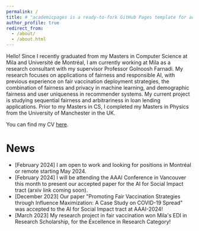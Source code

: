 ```yaml
---
permalink: /
title: # "academicpages is a ready-to-fork GitHub Pages template for academic personal websites"
author_profile: true
redirect_from: 
  - /about/
  - /about.html
---
```


Hello! Since I recently graduated from my Masters in Computer Science at Mila and Université de Montréal, I am currently working at Mila as a research consultant with my supervisor Professor Golnoosh Farnadi. My research focuses on applications of fairness and responsible AI, with previous experience on fair vaccination deployment strategies, the combination of fairness and privacy in machine learning, and demographic fairness and user uniqueness in recommender systems. My current project is studying sequential fairness and arbitrariness in loan lending applications. Prior to my Masters in CS, I completed my Masters in Physics from the University of Manchester in the UK. 

You can find my CV [here](http://nicolaneo.github.io/files/CV_Nicola_Neophytou_2024.pdf).

News
=====
* [February 2024] I am open to work and looking for positions in Montréal or remote starting May 2024.
* [February 2024] I will be attending the AAAI Conference in Vancouver this month to present our accepted paper for the AI for Social Impact tract (arxiv link coming soon).
* [December 2023] Our paper "Promoting Fair Vaccination Strategies through Influence Maximization: A Case Study on COVID-19 Spread" was accepted to the AI for Social Impact tract at AAAI-2024!
* [March 2023] My research project in fair vaccination won Mila's EDI in Research Scholarship, for the Excellence in Research Category!
